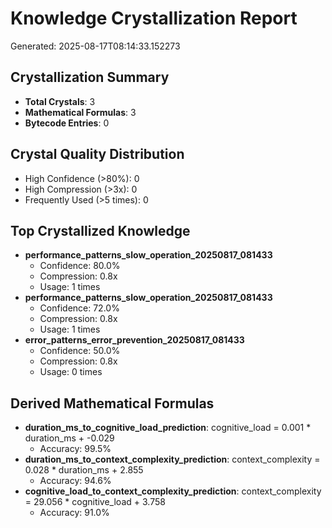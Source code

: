 # Knowledge Crystallization Report
Generated: 2025-08-17T08:14:33.152273

## Crystallization Summary
- **Total Crystals**: 3
- **Mathematical Formulas**: 3
- **Bytecode Entries**: 0

## Crystal Quality Distribution
- High Confidence (>80%): 0
- High Compression (>3x): 0
- Frequently Used (>5 times): 0

## Top Crystallized Knowledge
- **performance_patterns_slow_operation_20250817_081433**
  - Confidence: 80.0%
  - Compression: 0.8x
  - Usage: 1 times
- **performance_patterns_slow_operation_20250817_081433**
  - Confidence: 72.0%
  - Compression: 0.8x
  - Usage: 1 times
- **error_patterns_error_prevention_20250817_081433**
  - Confidence: 50.0%
  - Compression: 0.8x
  - Usage: 0 times

## Derived Mathematical Formulas
- **duration_ms_to_cognitive_load_prediction**: cognitive_load = 0.001 * duration_ms + -0.029
  - Accuracy: 99.5%
- **duration_ms_to_context_complexity_prediction**: context_complexity = 0.028 * duration_ms + 2.855
  - Accuracy: 94.6%
- **cognitive_load_to_context_complexity_prediction**: context_complexity = 29.056 * cognitive_load + 3.758
  - Accuracy: 91.0%

